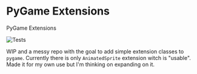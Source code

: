 # PyGame Extensions
PyGame Extensions

![Tests](https://github.com/letifer85/pygame_extensions/actions/workflows/tests.yml/badge.svg)


WIP and a messy repo with the goal to add simple extension classes to `pygame`.
Currently there is only `AnimatedSprite` extension witch is "usable".
Made it for my own use but I'm thinking on expanding on it.
